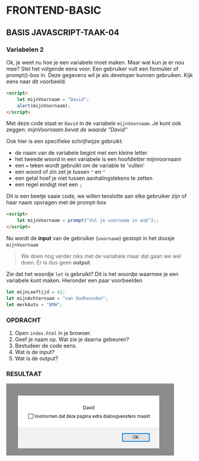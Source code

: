 # FRONTEND-BASIC

## BASIS JAVASCRIPT-TAAK-04

### Variabelen 2

Ok, je weet nu hoe je een variabele moet maken. Maar wat kun je er nou mee? Stel het volgende eens voor. Een gebruiker vult een formulier of prompt()-box in. Deze gegevens wil je als developer kunnen gebruiken. Kijk eens naar dit voorbeeld.

```html
<script>
    let mijnVoornaam = "David";
    alert(mijnVoornaam);
</script>
```

Met deze code staat er `David` in de variabele `mijnVoornaam`. Je kunt ook zeggen: _mijnVoornaam bevat de waarde "David"_

Ook hier is een specifieke schrijfwijze gebruikt:

- de naam van de variabele begint met een kleine letter
- het tweede woord in een variabele is een hoofdletter mijn`V`oornaam
- een `=` teken wordt gebruikt om de variable te 'vullen'
- een woord of zin zet je tussen `"` en `"`
- een getal hoef je niet tussen aanhalingstekens te zetten
- een regel eindigt met een `;`

Dit is een beetje saaie code, we willen tenslotte aan elke gebruiker zijn of haar naam opvragen met de prompt-box

```html
<script>
    let mijnVoornaam = prompt("Vul je voornaam in aub");;
</script>
```

Nu wordt de __input__ van de gebruiker (`voornaam`) gestopt in het doosje `mijnVoornaam`

> We doen nog verder niks met de variabele maar dat gaan we wel doen. Er is dus geen __output__.

Zie dat het woordje `let` is gebruikt? Dit is het woordje waarmee je een variabele kunt maken. Hieronder een paar voorbeelden

```js
let mijnLeeftijd = 42;
let mijnAchternaam = "van Oudheusden";
let merkAuto = "BMW";
```

### OPDRACHT

1. Open `index.html` in je browser.
2. Geef je naam op. Wat zie je daarna gebeuren?
3. Bestudeer de code eens.
4. Wat is de input?
5. Wat is de output?

### RESULTAAT

![Variabele](images/variabele.png)

